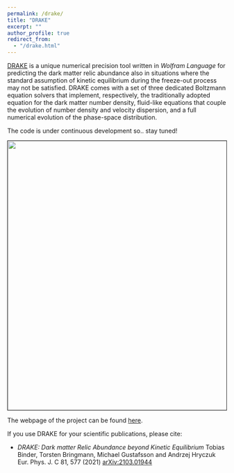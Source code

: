```yaml
---
permalink: /drake/
title: "DRAKE"
excerpt: ""
author_profile: true
redirect_from:
  - "/drake.html"
---
```



[DRAKE](https://drake.hepforge.org) is a unique numerical precision tool written in _Wolfram Language_ for predicting the dark matter relic abundance also in situations where the standard assumption of kinetic equilibrium during the freeze-out process may not be satisfied. DRAKE comes with a set of three dedicated Boltzmann equation solvers that implement, respectively, the traditionally adopted equation for the dark matter number density, fluid-like equations that couple the evolution of number density and velocity dispersion, and a full numerical evolution of the phase-space distribution.

The code is under continuous development so.. stay tuned!

<p>
 <div>
    <p ><img src="http://ahryczuk.github.io/files/code_scheme.pdf" height="620px" width="620px" border="1px"></p>
 </div>
</p>


The webpage of the project can be found [here](https://drake.hepforge.org).

If you use DRAKE for your scientific publications, please cite:

* _DRAKE: Dark matter Relic Abundance beyond Kinetic Equilibrium_
Tobias Binder, Torsten Bringmann, Michael Gustafsson and Andrzej Hryczuk
Eur. Phys. J. C 81, 577 (2021) [arXiv:2103.01944](https://arxiv.org/abs/arXiv:2103.01944)
